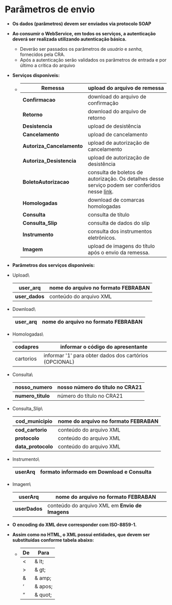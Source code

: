 # Parâmetros de envio

* **Os dados (parâmetros) devem ser enviados via protocolo SOAP**
* **Ao consumir o WebService, em todos os serviços, a autenticação deverá ser realizada utilizando autenticação básica.**
  * Deverão ser passados os parâmetros de _usuário_ e _senha_, fornecidos pela CRA.
  * Após a autenticação serão validados os parâmetros de entrada e por último a crítica do arquivo
* **Serviços disponíveis:**
  * | **Remessa**                | upload do arquivo de remessa                                                                                                                                                      |
    | -------------------------- | --------------------------------------------------------------------------------------------------------------------------------------------------------------------------------- |
    | **Confirmacao**            | download do arquivo de confirmação                                                                                                                                                |
    | **Retorno**                | download do arquivo de retorno                                                                                                                                                    |
    | **Desistencia**            | upload de desistência                                                                                                                                                             |
    | **Cancelamento**           | upload de cancelamento                                                                                                                                                            |
    | **Autoriza\_Cancelamento** | upload de autorização de cancelamento                                                                                                                                             |
    | **Autoriza\_Desistencia**  | upload de autorização de desistência                                                                                                                                              |
    | **BoletoAutorizacao**      | consulta de boletos de autorização. Os detalhes desse serviço podem ser conferidos nesse [link](https://manual.crabr.com.br/manual/boletos_autorizacao_webservice-apresentante/). |
    | **Homologadas**            | download de comarcas homologadas                                                                                                                                                  |
    | **Consulta**               | consulta de título                                                                                                                                                                |
    | **Consulta\_Slip**         | consulta de dados do slip                                                                                                                                                         |
    | **Instrumento**            | consulta dos instrumentos eletrônicos.                                                                                                                                            |
    | **Imagem**                 | upload de imagens do título após o envio da remessa.                                                                                                                              |
* **Parâmetros dos serviços disponíveis:**
*   Upload\\

    | **user\_arq**   | nome do arquivo no formato **FEBRABAN** |
    | --------------- | --------------------------------------- |
    | **user\_dados** | conteúdo do arquivo XML                 |
*   Download\\

    | **user\_arq** | nome do arquivo no formato **FEBRABAN** |
    | ------------- | --------------------------------------- |
*   Homologadas\\

    | **codapres** | informar o código do apresentante                      |
    | ------------ | ------------------------------------------------------ |
    | cartorios    | informar '1' para obter dados dos cartórios (OPCIONAL) |
*   Consulta\\

    | **nosso\_numero**  | nosso número do título no CRA21 |
    | ------------------ | ------------------------------- |
    | **numero\_titulo** | número do título no CRA21       |
*   Consulta\_Slip\\

    | **cod\_municipio**  | nome do arquivo no formato **FEBRABAN** |
    | ------------------- | --------------------------------------- |
    | **cod\_cartorio**   | conteúdo do arquivo XML                 |
    | **protocolo**       | conteúdo do arquivo XML                 |
    | **data\_protocolo** | conteúdo do arquivo XML                 |
*   Instrumento\\

    | **userArq** | formato informado em **Download e Consulta** |
    | ----------- | -------------------------------------------- |
*   Imagem\\

    | **userArq**   | nome do arquivo no formato **FEBRABAN**         |
    | ------------- | ----------------------------------------------- |
    | **userDados** | conteúdo do arquivo XML em **Envio de Imagens** |
* **O encoding do XML deve corresponder com ISO-8859-1.**
* **Assim como no HTML, o XML possui entidades, que devem ser substituídas conforme tabela abaixo:**
  * | **De** | **Para** |
    | ------ | -------- |
    | <      | & lt;    |
    | >      | & gt;    |
    | &      | & amp;   |
    | ‘      | & apos;  |
    | “      | & quot;  |
